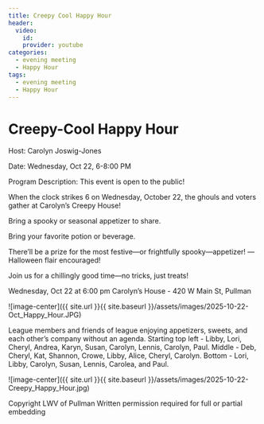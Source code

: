 ```yaml
---
title: Creepy Cool Happy Hour
header:
  video:
    id: 
    provider: youtube
categories:
  - evening meeting
  - Happy Hour
tags:
  - evening meeting
  - Happy Hour
---
```

# Creepy-Cool Happy Hour

Host: Carolyn Joswig-Jones

Date: Wednesday, Oct 22, 6-8:00 PM

Program Description: This event is open to the public!

When the clock strikes 6 on Wednesday, October 22, the ghouls and voters gather at Carolyn’s Creepy House!

Bring a spooky or seasonal appetizer to share.

Bring your favorite potion or beverage.

There’ll be a prize for the most festive—or frightfully spooky—appetizer! —Halloween flair encouraged!

Join us for a chillingly good time—no tricks, just treats!

Wednesday, Oct 22 at 6:00 pm
Carolyn’s House - 420 W Main St, Pullman

![image-center]({{ site.url }}{{ site.baseurl }}/assets/images/2025-10-22-Oct_Happy_Hour.JPG)

League members and friends of league enjoying appetizers, sweets, and each other’s company without an agenda.  Starting top left - Libby, Lori, Cheryl, Andrea, Karyn, Susan, Carolyn, Lennis, Carolyn, Paul.  Middle - Deb, Cheryl, Kat, Shannon, Crowe, Libby, Alice, Cheryl, Carolyn.  Bottom - Lori, Libby, Carolyn, Susan, Lennis, Carolea, and Paul.

![image-center]({{ site.url }}{{ site.baseurl }}/assets/images/2025-10-22-Creepy_Happy_Hour.jpg)

Copyright LWV of Pullman
Written permission required for full or partial embedding

<!---change the title to whatever you want the post to be titled
change the ID out to the end of the youtube link https://youtu.be/r61ARK4Qv9c -->
